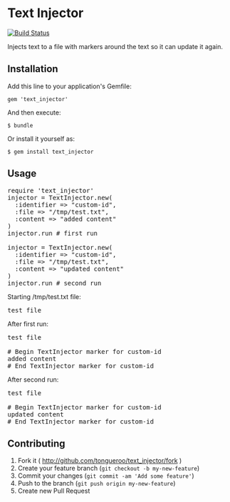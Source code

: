 # Text Injector

[![Build Status](https://travis-ci.org/tongueroo/text_injector.svg?branch=master)](https://travis-ci.org/tongueroo/text_injector)

Injects text to a file with markers around the text so it can update it again.

## Installation

Add this line to your application's Gemfile:

    gem 'text_injector'

And then execute:

    $ bundle

Or install it yourself as:

    $ gem install text_injector

## Usage

<pre>
require 'text_injector'
injector = TextInjector.new(
  :identifier => "custom-id",
  :file => "/tmp/test.txt",
  :content => "added content"
)
injector.run # first run

injector = TextInjector.new(
  :identifier => "custom-id",
  :file => "/tmp/test.txt",
  :content => "updated content"
)
injector.run # second run
</pre>

Starting /tmp/test.txt file:

<pre>
test file
</pre>

After first run:

<pre>
test file

# Begin TextInjector marker for custom-id
added content
# End TextInjector marker for custom-id
</pre>

After second run:

<pre>
test file

# Begin TextInjector marker for custom-id
updated content
# End TextInjector marker for custom-id
</pre>


## Contributing

1. Fork it ( http://github.com/tongueroo/text_injector/fork )
2. Create your feature branch (`git checkout -b my-new-feature`)
3. Commit your changes (`git commit -am 'Add some feature'`)
4. Push to the branch (`git push origin my-new-feature`)
5. Create new Pull Request
